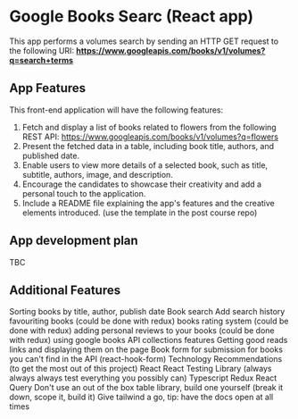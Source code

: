 # Google Books Searc (React app)

This app performs a volumes search by sending an HTTP GET request to the following URI:
**https://www.googleapis.com/books/v1/volumes?q=search+terms**


## App Features
This front-end application will have the following features:
1. Fetch and display a list of books related to flowers from the following REST API: https://www.googleapis.com/books/v1/volumes?q=flowers
2. Present the fetched data in a table, including book title, authors, and published date.
3. Enable users to view more details of a selected book, such as title, subtitle, authors, image, and description.
4. Encourage the candidates to showcase their creativity and add a personal touch to the application.
5. Include a README file explaining the app's features and the creative elements introduced. (use the template in the post course repo)

## App development plan
TBC

## Additional Features 
Sorting books by title, author, publish date
Book search
Add search history
favouriting books (could be done with redux)
books rating system (could be done with redux)
adding personal reviews to your books (could be done with redux)
using google books API collections features
Getting good reads links and displaying them on the page
Book form for submission for books you can't find in the API (react-hook-form)
Technology Recommendations (to get the most out of this project)
React
React Testing Library (always always always test everything you possibly can)
Typescript
Redux
React Query
Don't use an out of the box table library, build one yourself (break it down, scope it, build it)
Give tailwind a go, tip: have the docs open at all times
